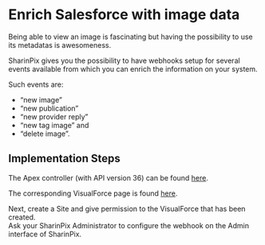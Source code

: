 # Enrich Salesforce with image data

Being able to view an image is fascinating but having the possibility to use its metadatas is awesomeness.

SharinPix gives you the possibility to have webhooks setup for several events available from which you can enrich the information on your system.

Such events are:
+ “new image”
+ “new publication”
+ “new provider reply”
+ “new tag image” and
+ “delete image”.

## Implementation Steps

The Apex controller (with API version 36) can be found [here](src/classes/SharinPixDemoWebhook.cls).

The corresponding VisualForce page is found [here](src/pages/SharinPixDemoWebhook.page).

Next, create a Site and give permission to the VisualForce that has been created.  
Ask your SharinPix Administrator to configure the webhook on the Admin interface of SharinPix.
